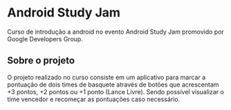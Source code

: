 # Android Study Jam 
Curso de introdução a android no evento Android Study Jam promovido por Google Developers Group.

Sobre o projeto
-----
O projeto realizado no curso consiste em um aplicativo para marcar a pontuação de dois times de basquete através de botões que acrescentam +3 pontos, +2 pontos ou +1 ponto (Lance Livre). Sendo possível visualizar o time vencedor e recomeçar as pontuações caso necessário. 

